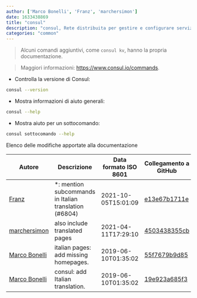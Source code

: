 ```yaml
---
author: ['Marco Bonelli', 'Franz', 'marchersimon']
date: 1633438869
title: "consul"
description: "consul, Rete distribuita per gestire e configurare servizi tramite database chiave-valore."
categories: "common"
---
```

> Alcuni comandi aggiuntivi, come `consul kv`, hanno la propria documentazione.

> Maggiori informazioni: <https://www.consul.io/commands>.

- Controlla la versione di Consul:

```bash
consul --version
```

- Mostra informazioni di aiuto generali:

```bash
consul --help
```

- Mostra aiuto per un sottocomando:

```bash
consul sottocomando --help
```
Elenco delle modifiche apportate alla documentazione


Autore | Descrizione | Data formato ISO 8601 | Collegamento a GitHub
------|-----|-----|-----
[Franz](mailto:franz.f1032@gmail.com) | *: mention subcommands in Italian translation (#6804) | 2021-10-05T15:01:09 | [e13e67b1711e](https://github.com/tldr-pages/tldr/commit/e13e67b1711e4112cca0cc4d07521c0cf901290c)
[marchersimon](mailto:marchersimon@zohomail.eu) | also include translated pages | 2021-04-11T17:29:10 | [4503438355cb](https://github.com/tldr-pages/tldr/commit/4503438355cb59acce6250c86fe756a89f0f334c)
[Marco Bonelli](mailto:marco@mebeim.net) | italian pages: add missing homepages. | 2019-06-10T01:35:02 | [55f7679b9d85](https://github.com/tldr-pages/tldr/commit/55f7679b9d85480f6c81738bd32c7901a1db36fe)
[Marco Bonelli](mailto:mb5.marcob@gmail.com) | consul: add Italian translation. | 2019-06-10T01:35:02 | [19e923a685f3](https://github.com/tldr-pages/tldr/commit/19e923a685f32302fcd4c4025657544aa1537b53)

